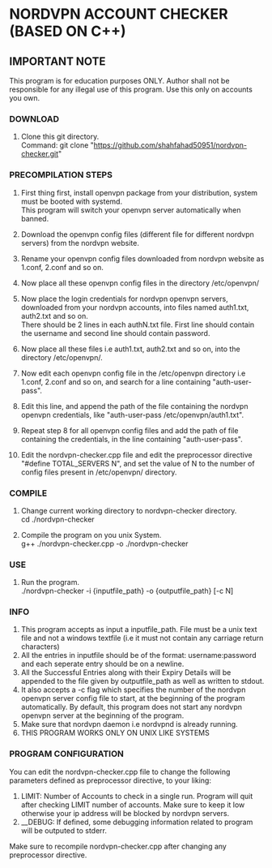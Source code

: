 # NORDVPN ACCOUNT CHECKER (BASED ON C++) #

## IMPORTANT NOTE ##
This program is for education purposes ONLY.
Author shall not be responsible for any illegal use of this program.
Use this only on accounts you own.



### DOWNLOAD ###
1. Clone this git directory.\
	Command: git clone "https://github.com/shahfahad50951/nordvpn-checker.git"



### PRECOMPILATION STEPS ###
1. First thing first, install openvpn package from your distribution, system must be booted with systemd.\
	This program will switch your openvpn server automatically when banned.
2. Download the openvpn config files (different file for different nordvpn servers) from the nordvpn website.  
3. Rename your openvpn config files downloaded from nordvpn website as 1.conf, 2.conf and so on.
4. Now place all these openvpn config files in the directory /etc/openvpn/
5. Now place the login credentials for nordvpn openvpn servers, downloaded from your nordvpn accounts, into files named auth1.txt, auth2.txt and so on.\
	There should be 2 lines in each authN.txt file. First line should contain the username and second line should contain password.
6. Now place all these files i.e auth1.txt, auth2.txt and so on, into the directory /etc/openvpn/.
7. Now edit each openvpn config file in the /etc/openvpn directory i.e 1.conf, 2.conf and so on, and search for a line containing "auth-user-pass".
8. Edit this line, and append the path of the file containing the nordvpn openvpn credentials, like "auth-user-pass /etc/openvpn/auth1.txt".
9. Repeat step 8 for all openvpn config files and add the path of file containing the credentials, in the line containing "auth-user-pass".


1. Edit the nordvpn-checker.cpp file and edit the preprocessor directive "#define TOTAL_SERVERS N", and set the value of N to the number of config files present in /etc/openvpn/ directory.


### COMPILE ###
1. Change current working directory to nordvpn-checker directory.\
	cd ./nordvpn-checker

2. Compile the program on you unix System.\
	g++ ./nordvpn-checker.cpp -o ./nordvpn-checker


### USE ###
1. Run the program.\
	./nordvpn-checker -i {inputfile_path} -o {outputfile_path} [-c N]


### INFO ###
1. This program accepts as input a inputfile_path. File must be a unix text file and not a windows textfile (i.e it must not contain any carriage return characters)
2. All the entries in inputfile should be of the format: username:password and each seperate entry should be on a newline.
3. All the Successful Entries along with their Expiry Details will be appended to the file given by outputfile_path as well as written to stdout.
4. It also accepts a -c flag which specifies the number of the nordvpn openvpn server config file to start, at the beginning of the program automatically. By default, this program does not start any nordvpn openvpn server at the beginning of the program. 
5. Make sure that nordvpn daemon i.e nordvpnd is already running.
6. THIS PROGRAM WORKS ONLY ON UNIX LIKE SYSTEMS


### PROGRAM CONFIGURATION ###
You can edit the nordvpn-checker.cpp file to change the following parameters defined as preprocessor directive, to your liking:
1. LIMIT: Number of Accounts to check in a single run. Program will quit after checking LIMIT number of accounts. Make sure to keep it low otherwise your ip address will be blocked by nordvpn servers.
2. __DEBUG: If defined, some debugging information related to program will be outputed to stderr.

Make sure to recompile nordvpn-checker.cpp after changing any preprocessor directive.
